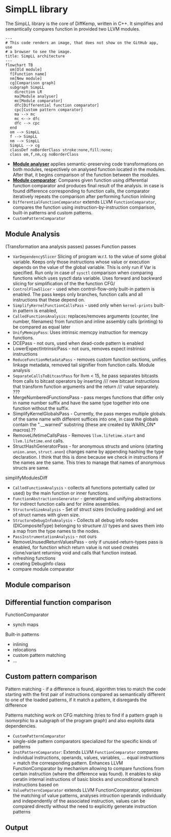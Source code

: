 # SimpLL library

The SimpLL library is the core of DiffKemp, written in C++. It simplifies and semantically compares function in provided two LLVM modules.

```mermaid
---
# This code renders an image, that does not show on the GitHub app, use
# a browser to see the image.
title: SimpLL architecture
---
flowchart TB
  om[Old module]
  f[Function name]
  nm[New module]
  cg[Comparison graph]
  subgraph SimpLL
    direction LR
    ma[Module analyser]
    mc[Module comparator]
    dfc[Differential function comparator]
    cpc[Custom pattern comparator]
    ma --> mc
    mc <--> dfc
    dfc --> cpc
  end
  om --> SimpLL
  f --> SimpLL
  nm --> SimpLL
  SimpLL --> cg
  classDef noBorderClass stroke:none,fill:none;
  class om,f,nm,cg noBorderClass
```

- [**Module analyser**](#module-analyser) applies semantic-preserving code transformations on both modules, respectively on analysed function located in the modules. After that, it begins comparison of the function between the modules.
- [**Module comparator**](#module-comparison): Compares given function using differential function comparator and produces final result of the analysis. in case is found difference corresponding to function calls, the comparator iteratively repeats the comparison after performing function inlining
- `DifferentialFunctionComparator` extends LLVM `FunctionComparator`, compares the function using instruction-by-instruction comparison, built-in patterns and custom patterns.
- `CustomPatternComparator`

## Module Analysis

(Transformation ana analysis passes)
passes
Function passes
- `VarDependencySlicer` Slicing of program w.r.t. to the value of some global variable. Keeps only those instructions whose value or execution depends on the value of the global variable. This is only run if Var is specified. Run only in case of `sysctl` comparison when comparing functions which uses sysctl data variable. Uses forward and backward slicing for simplification of the the function CFG/
- `ControlFlowSlicer` - used when control-flow-only built-in pattern is enabled. The pass keeps only branches, function calls and all instructions that these depend on.
- `SimplifyKernelFunctionCallsPass` - used only when `kernel-prints` built-in pattern is enabled, 
- `CalledFunctionsAnalysis`: replaces/removes arguments (counter, line number, filenames) from function and inline assembly calls (printing) to be compared as equal later
- `UnifyMemcpyPass`: Uses intrinsic memcpy instruction for memcpy functions.
- DCEPass - not ours, used when dead-code pattern is enabled
- LowerExpectIntrinsicPass - not ours, removes expect instrinsic instructions
- `ReduceFunctionMetadataPass`  - removes custom function sections, unifies linkage metadata, removed tail signifier from function calls.
Module analysis
- `SeparateCallsToBitcastPass` for llvm < 15, he pass separates bitcasts from calls to bitcast operators by inserting
/// new bitcast instructions that transform function arguments and the return
/// value separately. ???
- MergeNumberedFunctionsPass - pass merges functions that differ only in name number suffix and
have the same type together into one function without the suffix.
- SimplifyKernelGlobalsPass -  Currently, the pass merges multiple globals of the same name with different
suffices into one, in case the globals contain the ".__warned" substring (these
are created by WARN_ON* macros).??
- RemoveLifetimeCallsPass - Removes `llvm.lifetime.start` and `llvm.lifetime.end` calls.
- StructHashGeneratorPass - for anonymous structs and unions (starting `union.anon`, `struct.anon`) changes name by appending hashing the type declaration. I think that this is done because we check in instructions if the names are the same. This tries to manage that names of anonymous structs are same.

simplifyModulesDiff
- `CalledFunctionAnalysis` - collects all functions potentially called (or used) by the main function or inner functions.
- `FunctionAbstractionsGenerator` - generating and unifying abstractions for indirect function calls and for inline assemblies.
- `StructureSizeAnalysis` - Set of struct sizes (including padding) and set of struct names with given size.
- `StructureDebugInfoAnalysis` - Collects all debug info nodes (DICompositeType) belonging to structure
    /// types and saves them into a map from the type names to the nodes.
- `PassInstrumentationAnalysis` - not ours
- RemoveUnusedReturnValuesPass - only if unused-return-types pass is enabled, for function which return value is not used creates clone/variant returning void and calls that function instead.
- refreshing functions
- creating DebugInfo class
- compare module comparator

## Module comparison

## Differential function comparison

FunctionComparator
- synch maps

Built-in patterns
- inlining
- relocations
- custom pattern matching
- ...


## Custom pattern comparison

Pattern matching - if a difference is found, algorithm tries to match the code starting with the first pair of instructions compared as semantically different to one of the loaded patterns, if it match a pattern, it disregards the difference

Patterns matching work on CFG matching (tries to find if a pattern graph is isomorphic to a subgraph of the program graph) and also exploits data dependencies.

- `CustomPatternComparator`
- single-side pattern comparators specialized for the specific kinds of patterns
- `InstPatternComparator`: Extends LLVM `FunctionComparator` compares individual instructions, operands, values, variables, ...
  equal instructions = match the corresponding pattern. Enhances LLVM FunctionComparator by mechanism allowing to compare functions from certain instruction (where the difference was found). It enables to skip ceratin internal instructions of basic blocks and unconditional branch instructions based on 
- `ValuePatternComparator` extends LLVM FunctionComparator, optimizes the matching of value patterns, analyses intruction operands individually and independently of the associated instruction, values can be compared directly without the need to explicitly generate instruction patterns

## Output

